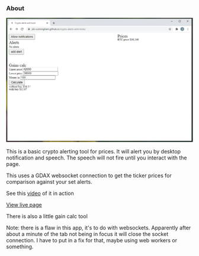 ### About 
![basic crypto alerts tool browser page screenshot](./repo-img.PNG)

This is a basic crypto alerting tool for prices. It will alert you by desktop notification and speech.
The speech will not fire until you interact with the page.

This uses a GDAX websocket connection to get the ticker prices for comparison against your set alerts.

See this [video](https://www.youtube.com/watch?v=Ejyw6AEGXwk) of it in action

[View live page](https://jdc-cunningham.github.io/crypto-alerts-and-tools/)

There is also a little gain calc tool

Note: there is a flaw in this app, it's to do with websockets. Apparently after about a minute of the tab not being in focus it will close the socket connection. I have to put in a fix for that, maybe using web workers or something.
